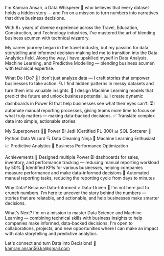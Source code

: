 I'm Kamran Ansari, a Data Whisperer 🧠 who believes that every dataset holds a hidden story — and I'm on a mission to turn numbers into narratives that drive business decisions.

With 8+ years of diverse experience across the Travel, Education, Construction, and Technology industries, I've mastered the art of blending business acumen with technical wizardry. 

My career journey began in the travel industry, but my passion for data storytelling and informed decision-making led me to transition into the Data Analytics field. Along the way, I have upskilled myself in Data Analysis, Machine Learning, and Predictive Modelling — blending business acumen with technical expertise.

What Do I Do?
💪 I don't just analyze data — I craft stories that empower businesses to take action.
🔍 I find hidden patterns in messy datasets and turn them into valuable insights.
🤖 I design Machine Learning models that predict the future and unlock business potential.
📊 I create dynamic dashboards in Power BI that help businesses see what their eyes can't.
⏳ I automate manual reporting processes, giving teams more time to focus on what truly matters — making data-backed decisions.
✅ Translate complex data into simple, actionable stories

My Superpowers
🧙‍♂️ Power BI Jedi (Certified PL-300)
📊 SQL Sorcerer
🐍 Python Data Wizard
🔍 Data Cleaning Ninja
🧠 Machine Learning Enthusiast
📈 Predictive Analytics
💪 Business Performance Optimization

Achievements
🏅 Designed multiple Power BI dashboards for sales, inventory, and performance tracking — reducing manual reporting workload by 50%
🏅 Identified KPIs for various businesses, helping companies measure performance and make data-informed decisions
🏅 Automated manual reporting tasks, reducing the reporting cycle from days to minutes

Why Data?
Because Data-Informed > Data-Driven 🚀
I'm not here just to crunch numbers. I'm here to uncover the story behind the numbers — stories that are relatable, and actionable, and help businesses make smarter decisions.

What's Next?
I'm on a mission to master Data Science and Machine Learning — combining technical skills with business insights to help companies make informed, data-backed decisions.
I'm open to collaborations, projects, and new opportunities where I can make an impact with data storytelling and predictive analytics.

Let's connect and turn Data into Decisions!
📧 kamran.ansari56.ka@gmail.com

